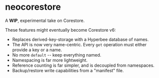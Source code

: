 # neocorestore
A __WIP__, experimental take on Corestore.

These features might eventually become Corestore v6:
* Replaces derived-key-storage with a Hyperbee database of names.
* The API is now very name-centric. Every `get` operation must either provide a key or a name.
* No more `default` -- keep everything named.
* Namespacing is far more lightweight.
* Reference counting is far simpler, and is decoupled from namespaces.
* Backup/restore write capabilities from a "manifest" file.



